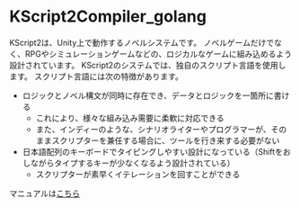 # KScript2Compiler_golang

KScript2は、Unity上で動作するノベルシステムです。
ノベルゲームだけでなく、RPGやシミュレーションゲームなどの、ロジカルなゲームに組み込めるよう設計されています。
KScript2のシステムでは、独自のスクリプト言語を使用します。
スクリプト言語には次の特徴があります。

- ロジックとノベル構文が同時に存在でき、データとロジックを一箇所に書ける
  - これにより、様々な組み込み需要に柔軟に対応できる
  - また、インディーのような、シナリオライターやプログラマーが、そのままスクリプターを兼任する場合に、ツールを行き来する必要がない
- 日本語配列のキーボードでタイピングしやすい設計になっている（Shiftをおしながらタイプするキーが少なくなるよう設計されている）
  - スクリプターが素早くイテレーションを回すことができる
  
マニュアルは[こちら](https://github.com/chicchi0531/KScript2Compiler_golang/wiki/Manual)
